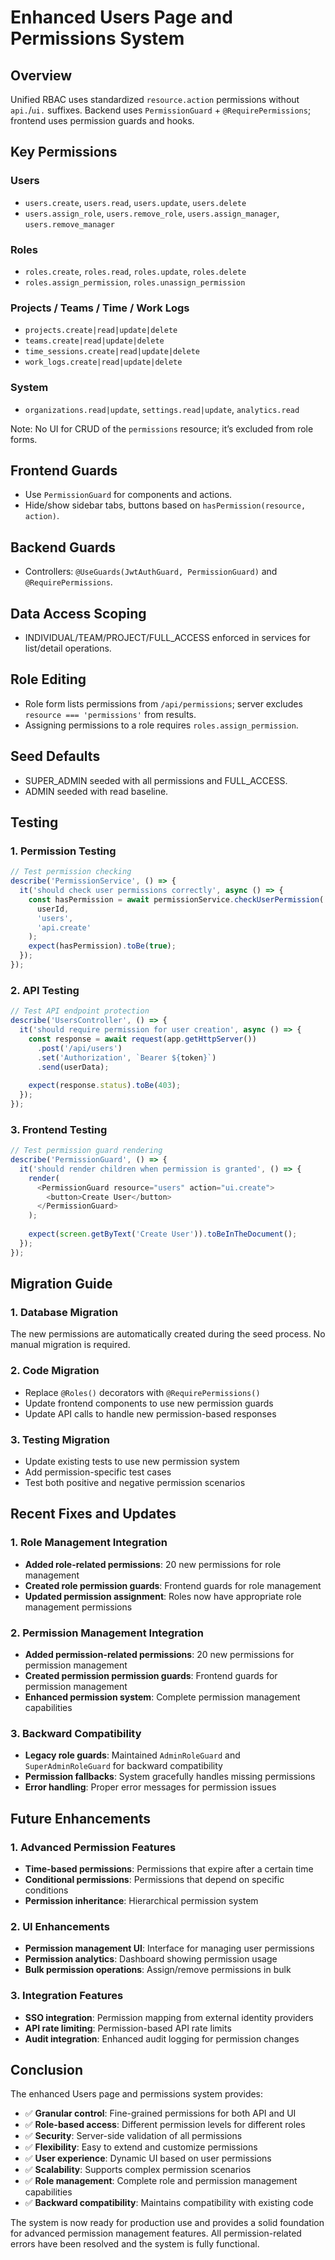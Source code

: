 # Enhanced Users Page and Permissions System

## Overview
Unified RBAC uses standardized `resource.action` permissions without `api.`/`ui.` suffixes. Backend uses `PermissionGuard` + `@RequirePermissions`; frontend uses permission guards and hooks.

## Key Permissions

### Users
- `users.create`, `users.read`, `users.update`, `users.delete`
- `users.assign_role`, `users.remove_role`, `users.assign_manager`, `users.remove_manager`

### Roles
- `roles.create`, `roles.read`, `roles.update`, `roles.delete`
- `roles.assign_permission`, `roles.unassign_permission`

### Projects / Teams / Time / Work Logs
- `projects.create|read|update|delete`
- `teams.create|read|update|delete`
- `time_sessions.create|read|update|delete`
- `work_logs.create|read|update|delete`

### System
- `organizations.read|update`, `settings.read|update`, `analytics.read`

Note: No UI for CRUD of the `permissions` resource; it’s excluded from role forms.

## Frontend Guards
- Use `PermissionGuard` for components and actions.
- Hide/show sidebar tabs, buttons based on `hasPermission(resource, action)`.

## Backend Guards
- Controllers: `@UseGuards(JwtAuthGuard, PermissionGuard)` and `@RequirePermissions`.

## Data Access Scoping
- INDIVIDUAL/TEAM/PROJECT/FULL_ACCESS enforced in services for list/detail operations.

## Role Editing
- Role form lists permissions from `/api/permissions`; server excludes `resource === 'permissions'` from results.
- Assigning permissions to a role requires `roles.assign_permission`.

## Seed Defaults
- SUPER_ADMIN seeded with all permissions and FULL_ACCESS.
- ADMIN seeded with read baseline.

## Testing

### 1. Permission Testing
```typescript
// Test permission checking
describe('PermissionService', () => {
  it('should check user permissions correctly', async () => {
    const hasPermission = await permissionService.checkUserPermission(
      userId,
      'users',
      'api.create'
    );
    expect(hasPermission).toBe(true);
  });
});
```

### 2. API Testing
```typescript
// Test API endpoint protection
describe('UsersController', () => {
  it('should require permission for user creation', async () => {
    const response = await request(app.getHttpServer())
      .post('/api/users')
      .set('Authorization', `Bearer ${token}`)
      .send(userData);
    
    expect(response.status).toBe(403);
  });
});
```

### 3. Frontend Testing
```typescript
// Test permission guard rendering
describe('PermissionGuard', () => {
  it('should render children when permission is granted', () => {
    render(
      <PermissionGuard resource="users" action="ui.create">
        <button>Create User</button>
      </PermissionGuard>
    );
    
    expect(screen.getByText('Create User')).toBeInTheDocument();
  });
});
```

## Migration Guide

### 1. Database Migration
The new permissions are automatically created during the seed process. No manual migration is required.

### 2. Code Migration
- Replace `@Roles()` decorators with `@RequirePermissions()`
- Update frontend components to use new permission guards
- Update API calls to handle new permission-based responses

### 3. Testing Migration
- Update existing tests to use new permission system
- Add permission-specific test cases
- Test both positive and negative permission scenarios

## Recent Fixes and Updates

### 1. Role Management Integration
- **Added role-related permissions**: 20 new permissions for role management
- **Created role permission guards**: Frontend guards for role management
- **Updated permission assignment**: Roles now have appropriate role management permissions

### 2. Permission Management Integration
- **Added permission-related permissions**: 20 new permissions for permission management
- **Created permission permission guards**: Frontend guards for permission management
- **Enhanced permission system**: Complete permission management capabilities

### 3. Backward Compatibility
- **Legacy role guards**: Maintained `AdminRoleGuard` and `SuperAdminRoleGuard` for backward compatibility
- **Permission fallbacks**: System gracefully handles missing permissions
- **Error handling**: Proper error messages for permission issues

## Future Enhancements

### 1. Advanced Permission Features
- **Time-based permissions**: Permissions that expire after a certain time
- **Conditional permissions**: Permissions that depend on specific conditions
- **Permission inheritance**: Hierarchical permission system

### 2. UI Enhancements
- **Permission management UI**: Interface for managing user permissions
- **Permission analytics**: Dashboard showing permission usage
- **Bulk permission operations**: Assign/remove permissions in bulk

### 3. Integration Features
- **SSO integration**: Permission mapping from external identity providers
- **API rate limiting**: Permission-based API rate limits
- **Audit integration**: Enhanced audit logging for permission changes

## Conclusion

The enhanced Users page and permissions system provides:

- ✅ **Granular control**: Fine-grained permissions for both API and UI
- ✅ **Role-based access**: Different permission levels for different roles
- ✅ **Security**: Server-side validation of all permissions
- ✅ **Flexibility**: Easy to extend and customize permissions
- ✅ **User experience**: Dynamic UI based on user permissions
- ✅ **Scalability**: Supports complex permission scenarios
- ✅ **Role management**: Complete role and permission management capabilities
- ✅ **Backward compatibility**: Maintains compatibility with existing code

The system is now ready for production use and provides a solid foundation for advanced permission management features. All permission-related errors have been resolved and the system is fully functional. 